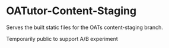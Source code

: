 # OATutor-Content-Staging
Serves the built static files for the OATs content-staging branch.

Temporarily public to support A/B experiment 
